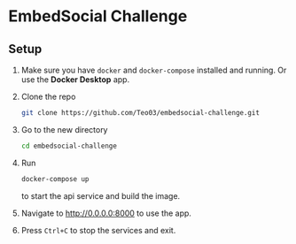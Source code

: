 # EmbedSocial Challenge

## Setup

1. Make sure you have `docker` and `docker-compose` installed and running. Or use the **Docker Desktop** app.

2. Clone the repo
   ```sh
   git clone https://github.com/Teo03/embedsocial-challenge.git
   ``` 
3. Go to the new directory
   ```sh
   cd embedsocial-challenge
   ```
4. Run 
   ```sh
   docker-compose up
   ``` 
   to start the api service and build the image.

5. Navigate to http://0.0.0.0:8000 to use the app.

6. Press `Ctrl+C` to stop the services and exit.
